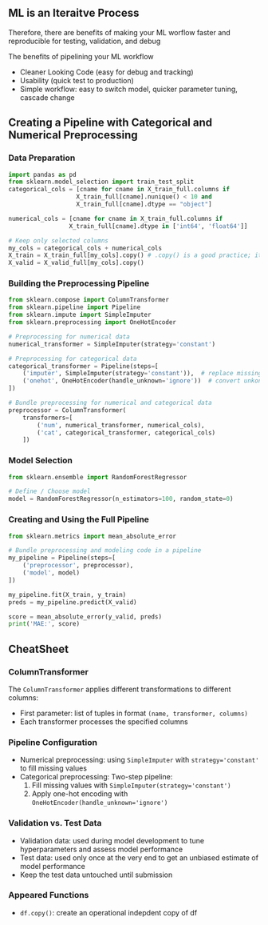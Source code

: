 ## ML is an Iteraitve Process
Therefore, there are benefits of making your ML worflow faster and reproducible for testing, validation, and debug

The benefits of pipelining your ML workflow 
- Cleaner Looking Code (easy for debug and tracking)
- Usability (quick test to production)
- Simple workflow: easy to switch model, quicker parameter tuning, cascade change 

## Creating a Pipeline with Categorical and Numerical Preprocessing
### Data Preparation
```python
import pandas as pd
from sklearn.model_selection import train_test_split
categorical_cols = [cname for cname in X_train_full.columns if 
                   X_train_full[cname].nunique() < 10 and 
                   X_train_full[cname].dtype == "object"]

numerical_cols = [cname for cname in X_train_full.columns if 
                 X_train_full[cname].dtype in ['int64', 'float64']]

# Keep only selected columns
my_cols = categorical_cols + numerical_cols
X_train = X_train_full[my_cols].copy() # .copy() is a good practice; it allow changes on X_train to be not interefering with X_train_full
X_valid = X_valid_full[my_cols].copy()
```

### Building the Preprocessing Pipeline
```python
from sklearn.compose import ColumnTransformer
from sklearn.pipeline import Pipeline
from sklearn.impute import SimpleImputer
from sklearn.preprocessing import OneHotEncoder

# Preprocessing for numerical data
numerical_transformer = SimpleImputer(strategy='constant')

# Preprocessing for categorical data
categorical_transformer = Pipeline(steps=[
    ('imputer', SimpleImputer(strategy='constant')),  # replace missing values with constant
    ('onehot', OneHotEncoder(handle_unknown='ignore'))  # convert unkonw to 0 by default
])

# Bundle preprocessing for numerical and categorical data
preprocessor = ColumnTransformer(
    transformers=[
        ('num', numerical_transformer, numerical_cols),
        ('cat', categorical_transformer, categorical_cols)
    ])
```

### Model Selection

```python
from sklearn.ensemble import RandomForestRegressor

# Define / Choose model
model = RandomForestRegressor(n_estimators=100, random_state=0)
```

### Creating and Using the Full Pipeline

```python
from sklearn.metrics import mean_absolute_error

# Bundle preprocessing and modeling code in a pipeline
my_pipeline = Pipeline(steps=[
    ('preprocessor', preprocessor),
    ('model', model)
])

my_pipeline.fit(X_train, y_train)
preds = my_pipeline.predict(X_valid)

score = mean_absolute_error(y_valid, preds)
print('MAE:', score)
```

## CheatSheet
### ColumnTransformer
The `ColumnTransformer` applies different transformations to different columns:
- First parameter: list of tuples in format `(name, transformer, columns)`
- Each transformer processes the specified columns

### Pipeline Configuration
- Numerical preprocessing: using `SimpleImputer` with `strategy='constant'` to fill missing values
- Categorical preprocessing: Two-step pipeline:
  1. Fill missing values with `SimpleImputer(strategy='constant')`
  2. Apply one-hot encoding with `OneHotEncoder(handle_unknown='ignore')`

### Validation vs. Test Data
- Validation data: used during model development to tune hyperparameters and assess model performance
- Test data: used only once at the very end to get an unbiased estimate of model performance
-  Keep the test data untouched until submission

### Appeared Functions
- `df.copy()`: create an operational indepdent copy of df
